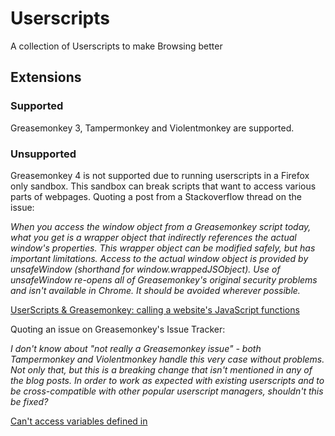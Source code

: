 # Userscripts
A collection of Userscripts to make Browsing better

## Extensions
### Supported
Greasemonkey 3, Tampermonkey and Violentmonkey are supported.
### Unsupported
Greasemonkey 4 is not supported due to running userscripts in a Firefox 
only sandbox. This sandbox can break scripts that want to access various parts 
of webpages. Quoting a post from a Stackoverflow thread on the issue:

*When you access the window object from a Greasemonkey script today, what you get is a wrapper object that indirectly references the actual window's properties. This wrapper object can be modified safely, but has important limitations. Access to the actual window object is provided by unsafeWindow (shorthand for window.wrappedJSObject). Use of unsafeWindow re-opens all of Greasemonkey's original security problems and isn't available in Chrome. It should be avoided wherever possible.*

[UserScripts & Greasemonkey: calling a website's JavaScript functions](https://stackoverflow.com/a/5006952)

Quoting an issue on Greasemonkey's Issue Tracker:

*I don't know about "not really a Greasemonkey issue" - both Tampermonkey and Violentmonkey handle this very case without problems. Not only that, but this is a breaking change that isn't mentioned in any of the blog posts. In order to work as expected with existing userscripts and to be cross-compatible with other popular userscript managers, shouldn't this be fixed?*

[Can't access variables defined in <script> tags on the actual page.](https://github.com/greasemonkey/greasemonkey/issues/2700)

## The Scripts
### Google Homepage Tweaks
  * Hides "Come here often? Make Google your homepage"
### Bulbapedia Tweaks
  * Hides the notice banner
### Twitter Tweaks
  * Hides the "Moments" button
  * Hides "Who to follow"
  * Hides "Advertise with Twitter"
  * Hides "While you were away..."
  * Hides "Live video"
### Wikia Tweaks (Work in Progress)
  * Hide Wikia main banner (Top bar)
  * Hide Notifcation dialogs
  * Hide Trending Fandom Articles
  * Hide Fan Feed
  * Hide Explore the Beautiful world of Wikia (Bottom bar)
### YouTube Disable Up Next
  * Disable "Up Next" otherwise known as AutoPlay

## Install URLS
[Google Homepage Tweaks](https://github.com/KonomiKitten/userscripts/raw/master/google-homepage-tweaks.user.js)

[Bulbapedia Tweaks](https://github.com/KonomiKitten/userscripts/raw/master/bulbapedia-tweaks.user.js)

[Twitter Tweaks](https://github.com/KonomiKitten/userscripts/raw/master/twitter-tweaks.user.js)

[Wikia Tweaks](https://github.com/KonomiKitten/userscripts/raw/master/wikia-tweaks.user.js)

[YouTube Disable Up Next](https://github.com/KonomiKitten/userscripts/raw/master/youtube-disable-up-next.user.js)
